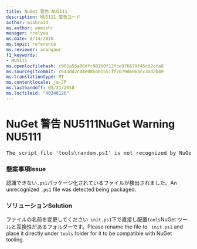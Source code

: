 ```yaml
---
title: NuGet 警告 NU5111
description: NU5111 警告コード
author: mishra14
ms.author: anmishr
manager: rrelyea
ms.date: 8/14/2018
ms.topic: reference
ms.reviewer: anangaur
f1_keywords:
- NU5111
ms.openlocfilehash: c901a55a98dfc98160f12fce976679f45cd2cfa8
ms.sourcegitcommit: c643dd2c44e085601551ff7079d696bcc3ad2b49
ms.translationtype: MT
ms.contentlocale: ja-JP
ms.lasthandoff: 08/21/2018
ms.locfileid: "40248126"
---
```

# <a name="nuget-warning-nu5111"></a><span data-ttu-id="b984d-103">NuGet 警告 NU5111</span><span class="sxs-lookup"><span data-stu-id="b984d-103">NuGet Warning NU5111</span></span>
<pre>The script file 'tools\random.ps1' is not recognized by NuGet and hence will not be executed during installation of this package. Rename it to install.ps1, uninstall.ps1 or init.ps1 and place it directly under 'tools'.</pre>

### <a name="issue"></a><span data-ttu-id="b984d-104">懸案事項</span><span class="sxs-lookup"><span data-stu-id="b984d-104">Issue</span></span>

<span data-ttu-id="b984d-105">認識できない`.ps1`パッケージ化されているファイルが検出されました。</span><span class="sxs-lookup"><span data-stu-id="b984d-105">An unrecognized `.ps1` file was detected being packaged.</span></span>


### <a name="solution"></a><span data-ttu-id="b984d-106">ソリューション</span><span class="sxs-lookup"><span data-stu-id="b984d-106">Solution</span></span>

<span data-ttu-id="b984d-107">ファイルの名前を変更してください` init.ps1`下で直接し配置`tools`NuGet ツールと互換性があるフォルダーです。</span><span class="sxs-lookup"><span data-stu-id="b984d-107">Please rename the file to ` init.ps1` and place it directly under `tools` folder for it to be compatible with NuGet tooling.</span></span>


